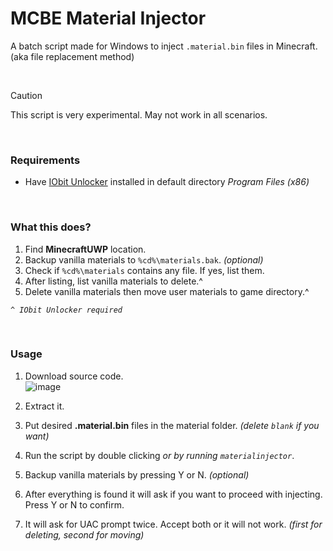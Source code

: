 # MCBE Material Injector

A batch script made for Windows to inject `.material.bin` files in Minecraft. (aka file replacement method)  

<br>

> [!CAUTION]
> This script is very experimental. May not work in all scenarios.

<br>

### Requirements
* Have [IObit Unlocker](https://www.iobit.com/en/iobit-unlocker.php) installed in default directory *Program Files (x86)*

<br>

### What this does?
1. Find **MinecraftUWP** location.
2. Backup vanilla materials to `%cd%\materials.bak`. *(optional)*
3. Check if `%cd%\materials` contains any file. If yes, list them.
4. After listing, list vanilla materials to delete.^
5. Delete vanilla materials then move user materials to game directory.^

*`^ IObit Unlocker required`*

<br>

### Usage
1. Download source code.  
![image](https://github.com/user-attachments/assets/4422464e-26a3-4068-993e-adc76817ca9c)

2. Extract it.
3. Put desired **.material.bin** files in the material folder. *(delete `blank` if you want)*
4. Run the script by double clicking *or by running `materialinjector`*.
5. Backup vanilla materials by pressing Y or N. *(optional)*
6. After everything is found it will ask if you want to proceed with injecting. Press Y or N to confirm.
7. It will ask for UAC prompt twice. Accept both or it will not work. *(first for deleting, second for moving)*
